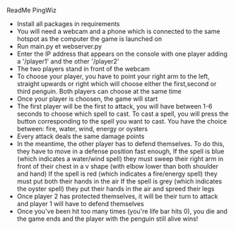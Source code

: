 ReadMe PingWiz

- Install all packages in requirements
- You will need a webcam and a phone which is connected to the same hotspot as the computer the game is launched on 
- Run main.py et webserver.py
- Enter the IP address that appears on the console with one player adding a '/player1' and the other '/player2'
- The two players stand in front of the webcam
- To choose your player, you have to point your right arm to the left, straight upwards or right which will choose either the first,second or third penguin. Both players can choose at the same time
- Once your player is choosen, the game will start
- The first player will be the first to attack, you will have between 1-6 seconds to choose which spell to cast. To cast a spell, you will press the button corresponding to the spell you want to cast. You have the choice between: fire, water, wind, energy or oysters
- Every attack deals the same damage points
- In the meantime, the other player has to defend themselves. To do this, they have to move in a defense position fast enough, 
If the spell is blue (which indicates a water/wind spell) they must sweep their right arm in front of their chest in a v shape (with elbow lower than both shoulder and hand)
If the spell is red (which indicates a fire/energy spell) they must put both their hands in the air
If the spell is grey (which indicates the oyster spell) they put their hands in the air and spreed their legs 
- Once player 2 has protected themselves,  it will be their turn to attack and player 1 will have to defend themselves
- Once you've been hit too many times (you're life bar hits 0), you die and the game ends and the player with the penguin still alive wins!
